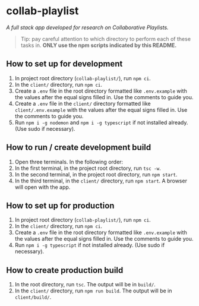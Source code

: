 # collab-playlist

_A full stack app developed for research on Collaborative Playlists._

> Tip: pay careful attention to which directory to perform each of these tasks in. __ONLY use the npm scripts indicated by this README.__

## How to set up for development
1. In project root directory (`collab-playlist/`), run `npm ci`.
2. In the `client/` directory, run `npm ci`.
3. Create a `.env` file in the root directory formatted like `.env.example` with the values after the equal signs filled in. Use the comments to guide you.
4. Create a `.env` file in the `client/` directory formatted like `client/.env.example` with the values after the equal signs filled in. Use the comments to guide you.
5. Run `npm i -g nodemon` and `npm i -g typescript` if not installed already. (Use sudo if necessary).

## How to run / create development build
1. Open three terminals. In the following order:
3. In the first terminal, in the project root directory, run `tsc -w`.
2. In the second terminal, in the project root directory, run `npm start`.
4. In the third terminal, in the `client/` directory, run `npm start`. A browser will open with the app.

## How to set up for production
1. In project root directory (`collab-playlist/`), run `npm ci`.
2. In the `client/` directory, run `npm ci`.
3. Create a `.env` file in the root directory formatted like `.env.example` with the values after the equal signs filled in. Use the comments to guide you.
4. Run `npm i -g typescript` if not installed already. (Use sudo if necessary).

## How to create production build
1. In the root directory, run `tsc`. The output will be in `build/`.
2. In the `client/` directory, run `npm run build`. The output will be in `client/build/`.
